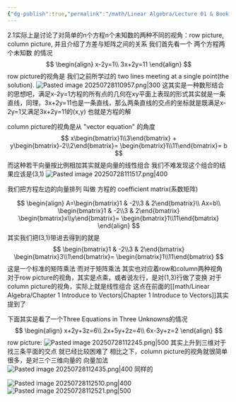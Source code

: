 ```yaml
---
{"dg-publish":true,"permalink":"/math/Linear Algebra/Lecture 01 & Book 2.1 方程组, 矩阵的理解/","dgPassFrontmatter":true,"noteIcon":"","created":"2025-07-25T17:17:01.452+08:00","updated":"2025-07-28T11:25:28.134+08:00"}
---
```


2.1实际上是讨论了对简单的n个方程n个未知数的两种不同的视角：row picture, column picture, 并且介绍了方差与矩阵之间的关系
我们首先看一个 两个方程两个未知数 的情况
$$
\begin{align}
x-2y=1\\
3x+2y=11
\end{align}
$$
row picture的视角是 我们之前所学过的 two lines meeting at a single point(the solution).
![Pasted image 20250728110957.png|300](/img/user/accessory/Pasted%20image%2020250728110957.png)
这其实是一种数形结合的思想吧，满足x-2y=1方程的所有点的几何在xy平面上表现的形式其实就是一条直线，同理，3x+2y=11也是一条直线，那么两条直线的交点的坐标就是既满足x-2y=1又满足3x+2y=11的(x,y) 也就是方程的解

column picture的视角是从 "vector equation" 的角度
$$
x\begin{bmatrix}1\\3\end{bmatrix} + y\begin{bmatrix}-2\\2\end{bmatrix}=
\begin{bmatrix}1\\11\end{bmatrix}=
b
$$
而这种若干向量按比例相加其实就是向量的线性组合
我们不难发现这个组合的结果应该是(3,1)
![Pasted image 20250728111517.png|400](/img/user/accessory/Pasted%20image%2020250728111517.png)

我们把方程左边的向量排列 叫做 方程的 coefficient matrix(系数矩阵)

$$
\begin{align}
A=\begin{bmatrix}1 & -2\\3 & 2\end{bmatrix}\\
Ax=b\\
\begin{bmatrix}1 & -2\\3 & 2\end{bmatrix}
\begin{bmatrix}x\\y\end{bmatrix}=
\begin{bmatrix}1\\11\end{bmatrix}
\end{align}
$$
其实我们把(3,1)带进去得到的就是
$$
\begin{bmatrix}1 & -2\\3 & 2\end{bmatrix}
\begin{bmatrix}3\\1\end{bmatrix}=
\begin{bmatrix}1\\11\end{bmatrix}
$$
这是一个标准的矩阵乘法
而对于矩阵乘法 其实也对应着row和column两种视角
对于row picture的视角，其实是点乘，或者说左行，是对(1,3)行做了变换
对于column picture的视角，实际上就是线性组合
这点在前面的[[math/Linear Algebra/Chapter 1 Introduce to Vectors\|Chapter 1 Introduce to Vectors]]其实提到了

下面其实是看了一个Three Equations in Three Unknowns的情况
$$
\begin{align}
x+2y+3z=6\\
2x+5y+2z=4\\
6x-3y+z=2
\end{align}
$$
row picture:
![Pasted image 20250728112245.png|500](/img/user/accessory/Pasted%20image%2020250728112245.png)
其实上升到三维对于找三条平面的交点  就已经比较困难了
相比之下，column picture的视角就很简单很多，是对三个三维向量的 向量加法
![Pasted image 20250728112435.png|400](/img/user/accessory/Pasted%20image%2020250728112435.png)
同样的

![Pasted image 20250728112510.png|400](/img/user/accessory/Pasted%20image%2020250728112510.png)
![Pasted image 20250728112521.png|500](/img/user/accessory/Pasted%20image%2020250728112521.png)
